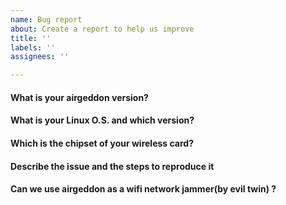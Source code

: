 ```yaml
---
name: Bug report
about: Create a report to help us improve
title: ''
labels: ''
assignees: ''

---
```


<!--- Please, consider to contact us on Discord or IRC before opening an issue. More info and Discord invitation link here: https://github.com/v1s1t0r1sh3r3/airgeddon/wiki/Contact -->
<!--- Did you read the FAQ & Troubleshooting wiki section before asking? Maybe the answer is there: https://github.com/v1s1t0r1sh3r3/airgeddon/wiki/FAQ%20&%20Troubleshooting -->
<!--- Answer the questions to provide maximum of info -->
<!--- Filling this issue template is mandatory. Otherwise the issue can be directly closed -->
<!--- Write in English only -->
<!--- If additional info is required and requested by airgeddon's staff, you have 7 days to respond, otherwise the issue will be closed -->
<!--- Read the Issue Creation Policy on Contributing section before creating the issue -->

#### What is your airgeddon version?

<!--- Insert answer here -->

#### What is your Linux O.S. and which version?

<!--- Insert answer here, e.g. Kali Linux 2019.1, Ubuntu 18.04 -->

#### Which is the chipset of your wireless card?

<!--- Insert answer here if apply -->

#### Describe the issue and the steps to reproduce it

<!--- Insert description here. Screenshots or any clarifying info are welcome too -->

#### Can we use airgeddon as a wifi network jammer(by evil twin) ?
<!---Insert an answer if apply  -->
